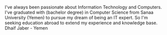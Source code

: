 I've always been passionate about Information Technology and Computers. 
I've graduated with (bachelor degree) in Computer Science from Sanaa University (Yemen) 
to pursue my dream of being an IT expert. 
So I'm seeking education abroad to extend my experience and knowledge base.
Dhaif Jaber - Yemen

